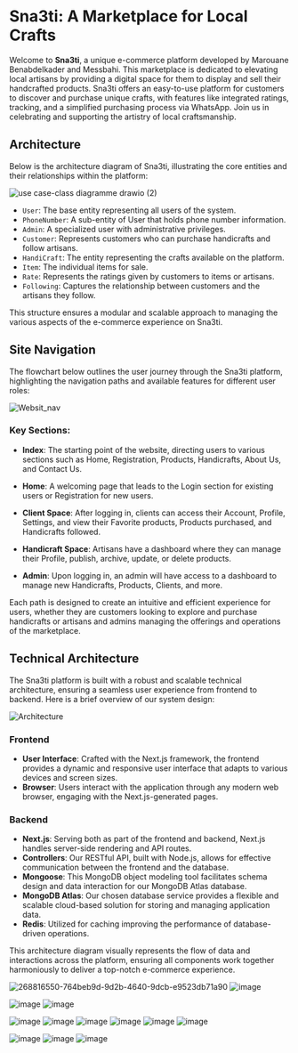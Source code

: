 # Sna3ti: A Marketplace for Local Crafts

Welcome to **Sna3ti**, a unique e-commerce platform developed by Marouane Benabdelkader and Messbahi. 
This marketplace is dedicated to elevating local artisans by providing a digital space for them to display and sell their handcrafted products. Sna3ti offers an easy-to-use platform for customers to discover and purchase unique crafts, with features like integrated ratings, tracking, and a simplified purchasing process via WhatsApp. 
Join us in celebrating and supporting the artistry of local craftsmanship.


## Architecture

Below is the architecture diagram of Sna3ti, illustrating the core entities and their relationships within the platform:


![use case-class diagramme drawio (2)](https://github.com/MarouaneBenabdelkader/sa3ti-Marketplace/assets/116631044/9c55c08e-35f6-4f47-95c4-e96aa047dc11)



- `User`: The base entity representing all users of the system.
- `PhoneNumber`: A sub-entity of User that holds phone number information.
- `Admin`: A specialized user with administrative privileges.
- `Customer`: Represents customers who can purchase handicrafts and follow artisans.
- `HandiCraft`: The entity representing the crafts available on the platform.
- `Item`: The individual items for sale.
- `Rate`: Represents the ratings given by customers to items or artisans.
- `Following`: Captures the relationship between customers and the artisans they follow.

This structure ensures a modular and scalable approach to managing the various aspects of the e-commerce experience on Sna3ti.

## Site Navigation

The flowchart below outlines the user journey through the Sna3ti platform, highlighting the navigation paths and available features for different user roles:

![Websit_nav](https://github.com/MarouaneBenabdelkader/sa3ti-Marketplace/assets/116631044/151f4f5e-9268-41b5-9df5-d4aadd50f03e)


### Key Sections:

- **Index**: The starting point of the website, directing users to various sections such as Home, Registration, Products, Handicrafts, About Us, and Contact Us.

- **Home**: A welcoming page that leads to the Login section for existing users or Registration for new users.

- **Client Space**: After logging in, clients can access their Account, Profile, Settings, and view their Favorite products, Products purchased, and Handicrafts followed.

- **Handicraft Space**: Artisans have a dashboard where they can manage their Profile, publish, archive, update, or delete products.

- **Admin**: Upon logging in, an admin will have access to a dashboard to manage new Handicrafts, Products, Clients, and more.

Each path is designed to create an intuitive and efficient experience for users, whether they are customers looking to explore and purchase handicrafts or artisans and admins managing the offerings and operations of the marketplace.


## Technical Architecture

The Sna3ti platform is built with a robust and scalable technical architecture, ensuring a seamless user experience from frontend to backend. Here is a brief overview of our system design:

![Architecture](https://github.com/MarouaneBenabdelkader/sa3ti-Marketplace/assets/116631044/e531363f-085c-4071-8595-a8d618fa0d8c)

### Frontend

- **User Interface**: Crafted with the Next.js framework, the frontend provides a dynamic and responsive user interface that adapts to various devices and screen sizes.
- **Browser**: Users interact with the application through any modern web browser, engaging with the Next.js-generated pages.

### Backend

- **Next.js**: Serving both as part of the frontend and backend, Next.js handles server-side rendering and API routes.
- **Controllers**: Our RESTful API, built with Node.js, allows for effective communication between the frontend and the database.
- **Mongoose**: This MongoDB object modeling tool facilitates schema design and data interaction for our MongoDB Atlas database.
- **MongoDB Atlas**: Our chosen database service provides a flexible and scalable cloud-based solution for storing and managing application data.
- **Redis**: Utilized for caching improving the performance of database-driven operations.

This architecture diagram visually represents the flow of data and interactions across the platform, ensuring all components work together harmoniously to deliver a top-notch e-commerce experience.

![268816550-764beb9d-9d2b-4640-9dcb-e9523db71a90](https://github.com/MarouaneBenabdelkader/sa3ti-Marketplace/assets/116631044/0bf2e1e7-afbc-4840-9d30-03bfec938964)
![image](https://github.com/MarouaneBenabdelkader/sa3ti-Marketplace/assets/116631044/edfb571f-352a-43f2-a388-b3267b771f6d)

![image](https://github.com/MarouaneBenabdelkader/sa3ti-Marketplace/assets/116631044/614a0a3d-0504-4f23-8ed3-47cbe2c11e01)
![image](https://github.com/MarouaneBenabdelkader/sa3ti-Marketplace/assets/116631044/3df122a6-542a-4c3f-a643-174ba9462cd7)

![image](https://github.com/MarouaneBenabdelkader/sa3ti-Marketplace/assets/116631044/4d2ab08b-0f86-49da-adcb-b75c400f7994)
![image](https://github.com/MarouaneBenabdelkader/sa3ti-Marketplace/assets/116631044/63584a84-f333-47e5-9ce5-e6406cbdb649)
![image](https://github.com/MarouaneBenabdelkader/sa3ti-Marketplace/assets/116631044/436a9796-ce0f-4667-accc-0c5cbf0cdf0c)
![image](https://github.com/MarouaneBenabdelkader/sa3ti-Marketplace/assets/116631044/d1dccb4c-e4b2-48c2-b6b3-3b96431822a3)
![image](https://github.com/MarouaneBenabdelkader/sa3ti-Marketplace/assets/116631044/aa3a6a7b-97b7-4ec9-b555-8f78688bac1d)
![image](https://github.com/MarouaneBenabdelkader/sa3ti-Marketplace/assets/116631044/ad89194b-b3b1-4da7-8625-4c04549e2f3b)

![image](https://github.com/MarouaneBenabdelkader/sa3ti-Marketplace/assets/116631044/37600412-5e70-447f-9297-c0eb9ac2cc67)
![image](https://github.com/MarouaneBenabdelkader/sa3ti-Marketplace/assets/116631044/61ab270c-6703-4235-a03d-0104817a207a)
![image](https://github.com/MarouaneBenabdelkader/sa3ti-Marketplace/assets/116631044/00253a75-ff90-4c87-9901-8e5b7bce7a9b)
